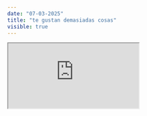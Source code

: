 ```yaml
---
date: "07-03-2025"
title: "te gustan demasiadas cosas"
visible: true
---
```

<iframe src="https://www.youtube.com/embed/KCAXN4bn5ko" allowfullscreen></iframe>